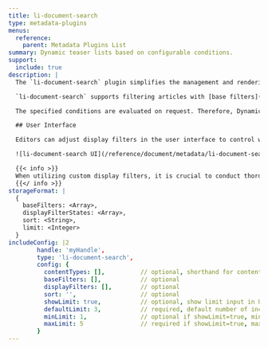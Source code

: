 ```yaml
---
title: li-document-search
type: metadata-plugins
menus:
  reference:
    parent: Metadata Plugins List
summary: Dynamic teaser lists based on configurable conditions.
support:
  include: true
description: |
  The `li-document-search` plugin simplifies the management and rendering of article teaser lists within pages based on configurable conditions, providing an efficient solution for semi-automatic page management. This approach reduces the need for custom code compared to other solutions within Livingdocs. Additionally, it supports deduplication across all components in a page, ensuring each teaser is displayed at most once.

  `li-document-search` supports filtering articles with [base filters]({{< ref "/customising/advanced/editor-configuration/base-filter" >}}) and [display filters]({{< ref "/customising/advanced/editor-configuration/display-filter" >}}). Base filters are always applied and cannot be modified by editors, whereas display filters are rendered in the interface and adjustable by editors. Additionally, sorting order and a limit can be defined, with the latter also being adjustable by editors.

  The specified conditions are evaluated on request. Therefore, Dynamic Teaser Lists may contain other teasers over time as new articles match the conditions, without requiring editors to republish the page. Thus, it is recommended to configure your delivery to repeatedly invalidate the cache for such pages and refetch them occasionally from the Composition API to obtain the latest state.

  ## User Interface

  Editors can adjust display filters in the user interface to control which articles should be included. If enabled, they can also adjust the number of included articles.

  ![li-document-search UI](/reference/document/metadata/li-document-search-example.png)

  {{< info >}}
  When utilizing custom display filters, it is crucial to conduct thorough testing. Specifically, your display filter must be capable of restoring its state solely from the `filter`, `sort` and `context` attributes. All other attributes are not persisted. For more details, refer to our guide on how to write [custom display filters]({{< ref "/guides/editor/custom-dashboard-filters#custom-vue-component-filter" >}}).
  {{</ info >}}
storageFormat: |
  {
    baseFilters: <Array>,
    displayFilterStates: <Array>,
    sort: <String>,
    limit: <Integer>
  }
includeConfig: |2
        handle: 'myHandle',
        type: 'li-document-search',
        config: {
          contentTypes: [],          // optional, shorthand for contentType base filter
          baseFilters: [],           // optional
          displayFilters: [],        // optional
          sort: '',                  // optional
          showLimit: true,           // optional, show limit input in UI
          defaultLimit: 3,           // required, default number of included documents
          minLimit: 1,               // optional if showLimit=true, minimum configurable limit in UI
          maxLimit: 5                // required if showLimit=true, maximum configurable limit in UI
        }
---
```

